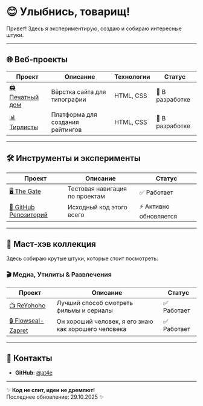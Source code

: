 # 😊 Улыбнись, товарищ!

Привет! Здесь я экспериментирую, создаю и собираю интересные штуки.

---

## 🌐 Веб-проекты

| Проект | Описание | Технологии | Статус |
|--------|-----------|------------|---------|
| [🖨️ Печатный дом](https://at4e.github.io/pechatdom/index.html) | Вёрстка сайта для типографии | HTML, CSS | 🚧 В разработке |
| [📊 Тирлисты](https://at4e.github.io/tier-list-editor/anime/index.html) | Платформа для создания рейтингов | HTML, CSS | 🚧 В разработке |

---

## 🛠️ Инструменты и эксперименты

| Проект | Описание | Статус |
|--------|-----------|---------|
| [🖥️ The Gate](https://at4e.github.io/gate.html) | Тестовая навигация по проектам | ✅ Работает |
| [📁 GitHub Репозиторий](https://github.com/at4e/at4e.github.io) | Исходный код этого всего | ⚡ Активно обновляется |

---

## 🔮 Маст-хэв коллекция

Здесь собираю крутые штуки, которые стоит посмотреть:

### 🎬 Медиа, Утилиты & Развлечения

| Проект | Описание | Статус |
|--------|-----------|---------|
| [📺 ReYohoho](https://reyohoho.github.io/reyohoho/) | Лучший способ смотреть фильмы и сериалы | ✅ Работает |
| [🔒 Flowseal-Zapret](https://github.com/Flowseal/zapret-discord-youtube) | Он хороший человек, я его знаю как хорошего человека | ✅ Работает |

---

## 🤝 Контакты

- **GitHub**: [@at4e](https://github.com/at4e)

---

✨ **Код не спит, идеи не дремлют!**  
Последнее обновление: 29.10.2025 ✨
